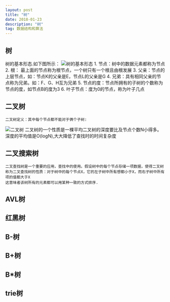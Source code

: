 ```yaml
---
layout: post
title: "树"
date: 2018-01-23
description: "树"
tag: 数据结构和算法
---
```


## 树
   树的基本形态.如下图所示：
   ![树的基本形态](https://images2015.cnblogs.com/blog/801753/201602/801753-20160212120244792-2033644242.png)
    1. 节点：树中的数据元素都称为节点
    2. 根： 最上面的节点称为根节点，一个树只有一个根且由根发展
    3. 父亲：节点的上层节点，如：节点K的父亲是E，节点L的父亲是G
    4. 兄弟：具有相同父亲的节点称为兄弟。如：F、G、H互为兄弟
    5. 节点的度：节点所拥有的子树的个数称为节点的度，如节点B的度为3
    6. 叶子节点：度为0的节点，称为叶子几点
## 二叉树
    二叉树定义：其中每个节点都不能对于俩个子树:
   ![二叉树](https://images2015.cnblogs.com/blog/801753/201602/801753-20160212130107980-783941139.png)
    二叉树的一个性质是一棵平均二叉树的深度要比及节点个数N小得多。深度的平均值是O(logN),大大降低了查找时的时间复杂度
## 二叉搜索树
    二叉查找树是一个重要的应用，查找中的使用。假设树中的每个节点存储一项数据，使得二叉树称为二叉查找树的性质：对于树中的每个节点X，它的左子树中所有想都小于X，而右子树中所有项的值都大于X
    这意味者该树所有的元素都可以用某种一致的方式排序.
## AVL树

## 红黑树

## B-树

## B+树

## B*树

## trie树

